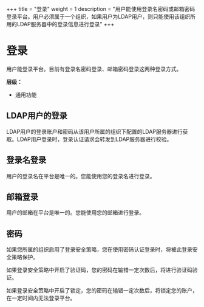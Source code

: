 ﻿+++
title = "登录"
weight = 1
description = "用户能使用登录名密码或邮箱密码登录平台。用户必须属于一个组织，如果用户为LDAP用户，则只能使用该组织所用的LDAP服务器中的登录信息进行登录"
+++

# 登录

用户能登录平台。目前有登录名密码登录、邮箱密码登录这两种登录方式。

**层级：**

- 通用功能

<h2 id="1">LDAP用户的登录</h2>

LDAP用户的登录账户和密码从该用户所属的组织下配置的LDAP服务器进行获取。LDAP用户登录时，登录认证请求会转发到LDAP服务器进行校验。

<h2 id="2">登录名登录</h2>

用户的登录名在平台是唯一的。您能使用您的登录名进行登录。

<h2 id="3">邮箱登录</h2>

用户的邮箱在平台是唯一的。您能使用您的邮箱进行登录。

<h2 id="4">密码</h2>

如果您所属的组织启用了登录安全策略，您在使用密码认证登录时，将被此登录安全策略保护。

如果登录安全策略中开启了验证码，您的密码在输错一定次数后，将进行验证码验证。

如果登录安全策略中开启了锁定，您的密码在输错一定次数后，将锁定您的账户，在一定时间内无法登录平台。
